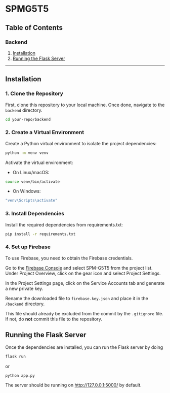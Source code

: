 # SPMG5T5


## Table of Contents
### Backend
1. [Installation](#installation)
2. [Running the Flask Server](#running-the-flask-server)

---

## Installation

### 1. Clone the Repository

First, clone this repository to your local machine. Once done, navigate to the `backend` directory.

```bash
cd your-repo/backend
```

### 2. Create a Virtual Environment

Create a Python virtual environment to isolate the project dependencies:
```bash
python -m venv venv
```
Activate the virtual environment:

- On Linux/macOS: 
```bash
source venv/bin/activate
```

- On Windows: 
```bash
"venv\Scripts\activate"
```

### 3. Install Dependencies

Install the required dependencies from requirements.txt:
```bash
pip install -r requirements.txt
```

### 4. Set up Firebase

To use Firebase, you need to obtain the Firebase credentials.

Go to the [Firebase Console](https://console.firebase.google.com/) and select SPM-G5T5 from the project list. Under Project Overview, click on the gear icon and select Project Settings.

In the Project Settings page, click on the Service Accounts tab and generate a new private key.

Rename the downloaded file to `firebase.key.json` and place it in the `/backend` directory.

This file should already be excluded from the commit by the `.gitignore` file. If not, do **not** commit this file to the repository.

## Running the Flask Server

Once the dependencies are installed, you can run the Flask server by doing 

```bash
flask run
```
or
```bash
python app.py
```

The server should be running on http://127.0.0.1:5000/ by default.